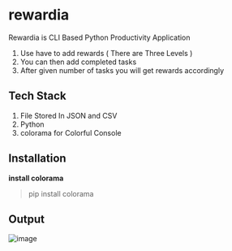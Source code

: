 # rewardia
Rewardia is CLI Based Python Productivity Application 

1. Use have to add rewards ( There are Three Levels )
2. You can then add completed tasks
3. After given number of tasks you will get rewards accordingly

## Tech Stack
1. File Stored In JSON and CSV
2. Python
3. colorama for Colorful Console

## Installation
**install colorama**
> pip install colorama

## Output
![image](https://user-images.githubusercontent.com/91014156/183986970-de7ac505-8ae4-441e-a21d-ce2e4f644158.png)
